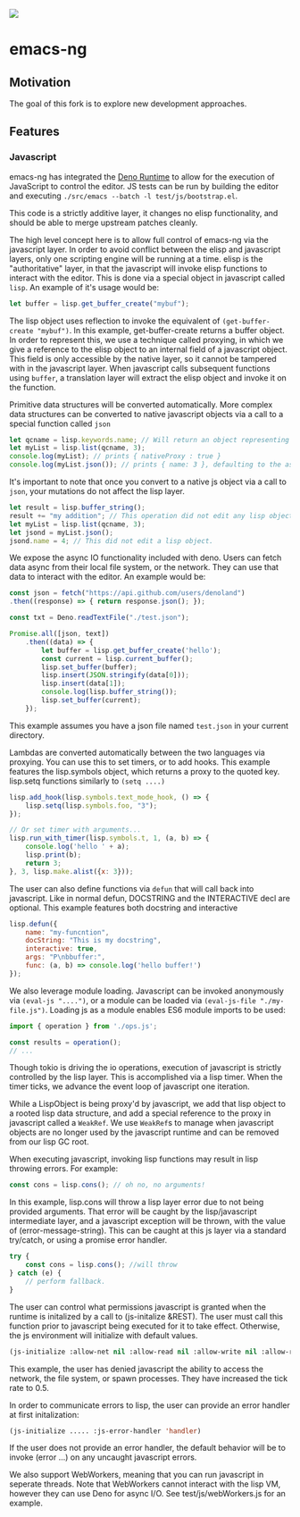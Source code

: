 [![](https://badges.gitter.im/emacs-ng/emacs-ng.svg)](https://gitter.im/emacsng/community)

# emacs-ng

## Motivation

The goal of this fork is to explore new development approaches.

## Features

### Javascript
emacs-ng has integrated the [Deno Runtime](https://deno.land/) to allow for the execution of JavaScript to control the editor. JS tests can be run by building the editor and executing `./src/emacs --batch -l test/js/bootstrap.el`.

This code is a strictly additive layer, it changes no elisp functionality, and should be able to merge upstream patches cleanly.

The high level concept here is to allow full control of emacs-ng via the javascript layer. In order to avoid conflict between the elisp and javascript layers, only one scripting engine will be running at a time. elisp is the "authoritative" layer, in that the javascript will invoke elisp functions to interact with the editor. This is done via a special object in javascript called `lisp`. An example of it's usage would be:

``` js
let buffer = lisp.get_buffer_create("mybuf");
```

The lisp object uses reflection to invoke the equivalent of `(get-buffer-create "mybuf")`. In this example, get-buffer-create returns a buffer object. In order to represent this, we use a technique called proxying, in which we give a reference to the elisp object to an internal field of a javascript object. This field is only accessible by the native layer, so it cannot be tampered with in the javascript layer. When javascript calls subsequent functions using `buffer`, a translation layer will extract the elisp object and invoke it on the function.

Primitive data structures will be converted automatically. More complex data structures can be converted to native javascript objects via a call to a special function called `json`

``` js
let qcname = lisp.keywords.name; // Will return an object representing :name
let myList = lisp.list(qcname, 3);
console.log(myList); // prints { nativeProxy : true }
console.log(myList.json()); // prints { name: 3 }, defaulting to the assumption this list is a plist
```

It's important to note that once you convert to a native js object via a call to `json`, your mutations do not affect the lisp layer.

``` js
let result = lisp.buffer_string();
result += "my addition"; // This operation did not edit any lisp object.
let myList = lisp.list(qcname, 3);
let jsond = myList.json();
jsond.name = 4; // This did not edit a lisp object.
```

We expose the async IO functionality included with deno. Users can fetch data async from their local file system, or  the network. They can use that data to interact with the editor. An example would be:

``` js
const json = fetch("https://api.github.com/users/denoland")
.then((response) => { return response.json(); });

const txt = Deno.readTextFile("./test.json");

Promise.all([json, text])
    .then((data) => {
        let buffer = lisp.get_buffer_create('hello');
        const current = lisp.current_buffer();
        lisp.set_buffer(buffer);
        lisp.insert(JSON.stringify(data[0]));
        lisp.insert(data[1]);
        console.log(lisp.buffer_string());
        lisp.set_buffer(current);
    });
```
This example assumes you have a json file named `test.json` in your current directory.

Lambdas are converted automatically between the two languages via proxying. You can use  this to set timers, or to add hooks. This example features the lisp.symbols object, which returns a proxy to the quoted key. lisp.setq functions similarly to `(setq ....)`

``` js
lisp.add_hook(lisp.symbols.text_mode_hook, () => {
    lisp.setq(lisp.symbols.foo, "3");
});

// Or set timer with arguments...
lisp.run_with_timer(lisp.symbols.t, 1, (a, b) => {
    console.log('hello ' + a);
    lisp.print(b);
    return 3;
}, 3, lisp.make.alist({x: 3}));
```

The user can also define functions via `defun` that will call back into javascript. Like in normal defun, DOCSTRING and the INTERACTIVE decl are optional. This example features both docstring and interactive

``` js
lisp.defun({
    name: "my-funcntion",
    docString: "This is my docstring",
    interactive: true,
    args: "P\nbbuffer:",
    func: (a, b) => console.log('hello buffer!')
});
```

We also leverage module loading. Javascript can be invoked anonymously via `(eval-js "....")`, or a module can be loaded via `(eval-js-file "./my-file.js")`. Loading js as a module enables ES6 module imports to be used:

``` js
import { operation } from './ops.js';

const results = operation();
// ...
```

Though tokio is driving the io operations, execution of javascript is strictly controlled by the lisp layer. This is accomplished via a lisp timer. When the timer ticks, we advance the event loop of javascript one iteration.

While a LispObject is being proxy'd by javascript, we add that lisp object to a rooted lisp data structure, and add a special reference to the proxy in javascript called a `WeakRef`. We use `WeakRef`s to manage when javascript objects are no longer used by the javascript runtime and can be removed from our lisp GC root.

When executing javascript, invoking lisp functions may result in lisp throwing errors. For example:

``` js
const cons = lisp.cons(); // oh no, no arguments!
```

In this example, lisp.cons will throw a lisp layer error due to not being provided arguments. That error will be caught by the lisp/javascript intermediate layer, and a javascript exception will be thrown, with the value of (error-message-string). This can be caught at this js layer via a standard try/catch, or using a promise error handler.

``` js
try {
    const cons = lisp.cons(); //will throw
} catch (e) {
    // perform fallback.
}
```

The user can control what permissions javascript is granted when the runtime is initalized by a call to (js-initalize &REST). The user must call this function prior to javascript being executed for it to take effect. Otherwise, the js environment will initialize with default values.

``` lisp
(js-initialize :allow-net nil :allow-read nil :allow-write nil :allow-run nil :js-tick-rate 0.5)
```

This example, the user has denied javascript the ability to access the network, the file system, or spawn processes. They have increased the tick rate to 0.5.

In order to communicate errors to lisp, the user can provide an error handler at first initalization:

``` lisp
(js-initialize ..... :js-error-handler 'handler)
```

If the user does not provide an error handler, the default behavior will be to invoke (error ...) on any uncaught javascript errors.

We also support WebWorkers, meaning that you can run javascript in seperate threads. Note that WebWorkers cannot interact with the lisp VM, however they can use Deno for async I/O. See test/js/webWorkers.js for an example.
